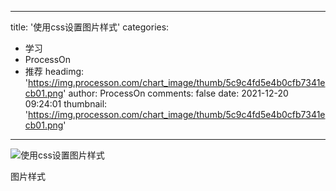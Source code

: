 
---
title: '使用css设置图片样式'
categories: 
 - 学习
 - ProcessOn
 - 推荐
headimg: 'https://img.processon.com/chart_image/thumb/5c9c4fd5e4b0cfb7341ecb01.png'
author: ProcessOn
comments: false
date: 2021-12-20 09:24:01
thumbnail: 'https://img.processon.com/chart_image/thumb/5c9c4fd5e4b0cfb7341ecb01.png'
---

<div>   
<img class="thumb" alt="使用css设置图片样式" src="https://img.processon.com/chart_image/thumb/5c9c4fd5e4b0cfb7341ecb01.png" referrerpolicy="no-referrer">
<p>图片样式</p>  
</div>
            